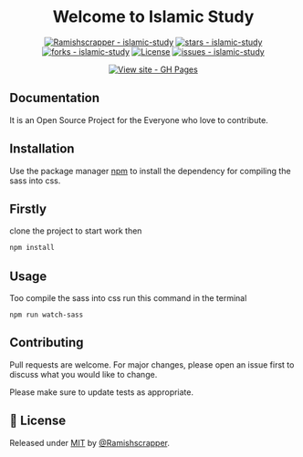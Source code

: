 <div align="center">

# Welcome to Islamic Study

[![Ramishscrapper - islamic-study](https://img.shields.io/static/v1?label=Ramishscrapper&message=islamic-study&color=blue&logo=github)](https://github.com/Ramishscrapper/islamic-study "Go to GitHub repo")
[![stars - islamic-study](https://img.shields.io/github/stars/Ramishscrapper/islamic-study?style=social)](https://github.com/Ramishscrapper/islamic-study)
[![forks - islamic-study](https://img.shields.io/github/forks/Ramishscrapper/islamic-study?style=social)](https://github.com/Ramishscrapper/islamic-study)
[![License](https://img.shields.io/badge/License-MIT-blue)](#license)
[![issues - islamic-study](https://img.shields.io/github/issues/Ramishscrapper/islamic-study)](https://github.com/Ramishscrapper/islamic-study/issues)

[![View site - GH Pages](https://img.shields.io/badge/View_site-GH_Pages-2ea44f?style=for-the-badge)](https://ramishscrapper.github.io/islamic-study/)

</div>

## Documentation

It is an Open Source Project for the Everyone who love to contribute.

## Installation

Use the package manager [npm](https://nodejs.org/en/download/) to install the dependency for compiling the sass into css.

## Firstly

clone the project to start work then

```bash
npm install
```

## Usage

Too compile the sass into css run this command in the terminal

```
npm run watch-sass
```

## Contributing

Pull requests are welcome. For major changes, please open an issue first to discuss what you would like to change.

Please make sure to update tests as appropriate.

## 📝 License

Released under [MIT](https://github.com/Ramishscrapper/islamic-study/blob/master/LICENSE) by [@Ramishscrapper](https://github.com/Ramishscrapper).
